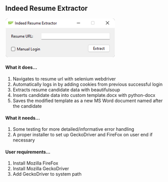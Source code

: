 <h2>Indeed Resume Extractor</h2>

![Interface Image](/resources/interface.png?raw=true) <br>

<h4>What it does...</h4>

1. Navigates to resume url with selenium webdriver
2. Automatically logs in by adding cookies from previous successful login
3. Extracts resume candidate data with beautifulsoup
4. Inserts candidate data into custom template.docx with python-docx
5. Saves the modified template as a new MS Word document named after the candidate

<h4>What it needs...</h4>

1. Some testing for more detailed/informative error handling
2. A proper installer to set up GeckoDriver and FireFox on user end if necessary

<h4>User requirements...</h4>

1. Install Mozilla FireFox
2. Install Mozilla GeckoDriver
3. Add GeckoDriver to system path

